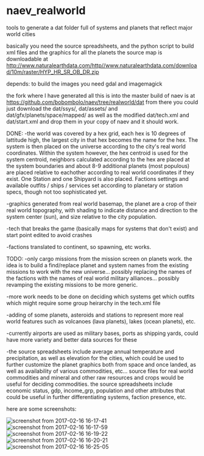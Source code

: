 # naev_realworld
tools to generate a dat folder full of systems and planets that reflect major world cities

basically you need the source spreadsheets, and the python script to build xml files and the graphics for all the planets
the source map is downloadable at http://www.naturalearthdata.com/http//www.naturalearthdata.com/download/10m/raster/HYP_HR_SR_OB_DR.zip

depends: to build the images you need gdal and imagemagick

the fork where I have generated all this is into the master build of naev is at https://github.com/bobombolo/naev/tree/realworld/dat from there you could just download the dat/ssys/, dat/assets/ and dat/gfx/planets/space/mapped/ as well as the modified dat/tech.xml and dat/start.xml and drop them in your copy of naev and it should work.

DONE:
-the world was covered by a hex grid, each hex is 10 degrees of lattitude high, the largest city in that hex becomes the name for the hex. The system is then placed on the universe according to the city's real world coordinates. Within the system however, the hex centroid is used for the system centroid, neighbors calculated according to the hex are placed at the system boundaries and about 8-9 additional planets (most populous) are placed relative to eachother according to real world coordinates if they exist. One Station and one Shipyard is also placed. Factions settings and available outfits / ships / services set according to planetary or station specs, though not too sophisticated yet.

-graphics generated from real world basemap, the planet are a crop of their real world topography, with shading to indicate distance and direction to the system center (sun), and size relative to the city population.

-tech that breaks the game (basically maps for systems that don't exist) and start point edited to avoid crashes

-factions translated to continent, so spawning, etc works.

TODO:
-only cargo missions from the mission screen on planets work. the idea is to build a find/replace planet and system names from the existing missions to work with the new universe... possibly replacing the names of the factions with the names of real world military alliances... possibly revamping the existing missions to be more generic.

-more work needs to be done on deciding which systems get which outfits which might require some group heirarchy in the tech.xml file

-adding of some planets, asteroids and stations to represent more real world features such as volcanoes (lava planets), lakes (ocean planets), etc.

-currently airports are used as military bases, ports as shipping yards, could have more variety and better data sources for these

-the source spreadsheets include average annual temperature and precipitation, as well as elevation for the cities, which could be used to further customize the planet graphics both from space and once landed, as well as availability of various commodities, etc... source files for real world commodities and mineral and other raw resources and crops would be useful for deciding commodities. the source spreadsheets include economic status, gdp, income_grp, population and other attributes that could be useful in further differentiating systems, faction presence, etc.


here are some screenshots:

![screenshot from 2017-02-16 16-17-41](https://cloud.githubusercontent.com/assets/25610408/23041742/f46f42f0-f463-11e6-8f83-f84848e81a52.png)
![screenshot from 2017-02-16 16-17-59](https://cloud.githubusercontent.com/assets/25610408/23041743/f46fd10c-f463-11e6-9e63-b6dc03e177c1.png)
![screenshot from 2017-02-16 16-19-22](https://cloud.githubusercontent.com/assets/25610408/23041744/f46fda3a-f463-11e6-86a8-f25945255d77.png)
![screenshot from 2017-02-16 16-20-21](https://cloud.githubusercontent.com/assets/25610408/23041741/f46c02d4-f463-11e6-8ede-6d4c5efac9f5.png)
![screenshot from 2017-02-16 16-25-05](https://cloud.githubusercontent.com/assets/25610408/23041853/82002bac-f464-11e6-9e63-3c2b03157eb4.png)

